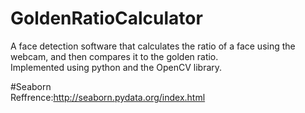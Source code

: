 # GoldenRatioCalculator
A face detection software that calculates the ratio of a face using the webcam, and then compares it to the golden ratio. <br>
Implemented using python and the OpenCV library.

#Seaborn<br>
Reffrence:http://seaborn.pydata.org/index.html<b>
